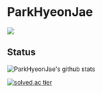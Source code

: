 # ParkHyeonJae 
<a href="https://hits.seeyoufarm.com"/><img src="https://hits.seeyoufarm.com/api/count/incr/badge.svg?url=https%3A%2F%2Fgithub.com%2FParkHyeonJae"/></a>

## Status
![ParkHyeonJae's github stats](https://github-readme-stats.vercel.app/api?username=ParkHyeonJae&show_icons=true)

[![solved.ac tier](http://mazassumnida.wtf/api/generate_badge?boj=md101106)](https://solved.ac/md101106)



